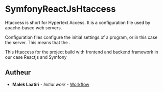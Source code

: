 # SymfonyReactJsHtaccess
Htaccess is short for Hypertext Access. It is a configuration file used by apache-based web servers.

Configuration files configure the initial settings of a program, or in this case the server. This means that the .

This Htaccess for the project build with frontend and backend framework in our case Reactjs and Symfony
## Autheur

* **Malek Laatiri** - *Initial work* - [Workflow](https://github.com/malek-laatiri/workflowAPI)



